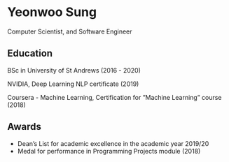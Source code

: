 # Yeonwoo Sung

Computer Scientist, and Software Engineer

## Education

BSc in University of St Andrews (2016 - 2020)

NVIDIA, Deep Learning NLP certificate (2019)

Coursera - Machine Learning, Certification for ”Machine Learning” course (2018)

## Awards

- Dean’s List for academic excellence in the academic year 2019/20
- Medal for performance in Programming Projects module (2018)
